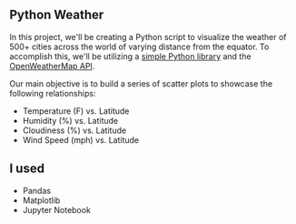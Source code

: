 ## Python Weather

In this project, we'll be creating a Python script to visualize the weather of 500+ cities across the world of varying distance from the equator. To accomplish this, we'll be utilizing a [simple Python library](https://pypi.python.org/pypi/citipy) and the [OpenWeatherMap API](https://openweathermap.org/api).

Our main objective is to build a series of scatter plots to showcase the following relationships:

* Temperature (F) vs. Latitude
* Humidity (%) vs. Latitude
* Cloudiness (%) vs. Latitude
* Wind Speed (mph) vs. Latitude




## I used

- Pandas
- Matplotlib
- Jupyter Notebook
